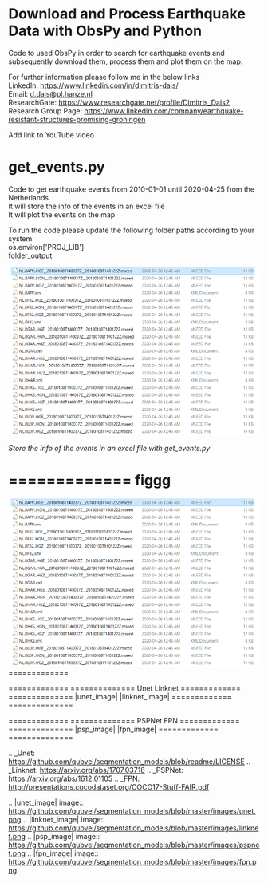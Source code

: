 # Download and Process Earthquake Data with ObsPy and Python

Code to used ObsPy in order to search for earthquake events and subsequently download them, process them and plot them on the map.

For further information please follow me in the below links  
LinkedIn: https://www.linkedin.com/in/dimitris-dais/  
Email: d.dais@pl.hanze.nl  
ResearchGate: https://www.researchgate.net/profile/Dimitris_Dais2  
Research Group Page: https://www.linkedin.com/company/earthquake-resistant-structures-promising-groningen  

Add link to YouTube video

# get_events.py  
Code to get earthquake events from 2010-01-01 until 2020-04-25 from the Netherlands  
It will store the info of the events in an excel file  
It will plot the events on the map

To run the code please update the following folder paths according to your system:  
os.environ['PROJ_LIB']  
folder_output  

<img src="images/download_events_1.png" width="500">

*Store the info of the events in an excel file with get_events.py*


=============
figgg
============= 
<img src="images/download_events_1.png" width="500">
============= 




============= ==============
Unet          Linknet
============= ==============
|unet_image|  |linknet_image|
============= ==============

============= ==============
PSPNet        FPN
============= ==============
|psp_image|   |fpn_image|
============= ==============

.. _Unet: https://github.com/qubvel/segmentation_models/blob/readme/LICENSE
.. _Linknet: https://arxiv.org/abs/1707.03718
.. _PSPNet: https://arxiv.org/abs/1612.01105
.. _FPN: http://presentations.cocodataset.org/COCO17-Stuff-FAIR.pdf

.. |unet_image| image:: https://github.com/qubvel/segmentation_models/blob/master/images/unet.png
.. |linknet_image| image:: https://github.com/qubvel/segmentation_models/blob/master/images/linknet.png
.. |psp_image| image:: https://github.com/qubvel/segmentation_models/blob/master/images/pspnet.png
.. |fpn_image| image:: https://github.com/qubvel/segmentation_models/blob/master/images/fpn.png


